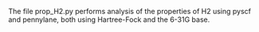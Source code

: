 
The file prop_H2.py performs analysis of the properties of H2 using pyscf and pennylane, both using Hartree-Fock and the 6-31G base.
